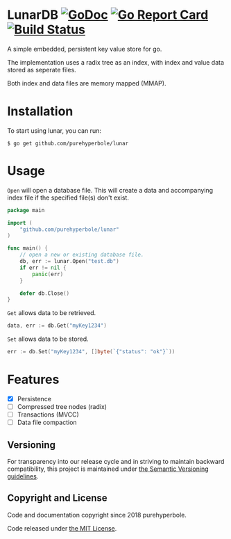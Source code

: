 # LunarDB [![GoDoc](https://godoc.org/github.com/purehyperbole/lunar?status.svg)](https://godoc.org/github.com/purehyperbole/lunar) [![Go Report Card](https://goreportcard.com/badge/github.com/purehyperbole/lunar)](https://goreportcard.com/report/github.com/purehyperbole/lunar) [![Build Status](https://travis-ci.org/purehyperbole/lunar.svg?branch=master)](https://travis-ci.org/purehyperbole/lunar)

A simple embedded, persistent key value store for go.

The implementation uses a radix tree as an index, with index and value data stored as seperate files.

Both index and data files are memory mapped (MMAP).

# Installation

To start using lunar, you can run:

`$ go get github.com/purehyperbole/lunar`

# Usage

`Open` will open a database file. This will create a data and accompanying index file if the specified file(s) don't exist.

```go
package main

import (
    "github.com/purehyperbole/lunar"
)

func main() {
    // open a new or existing database file.
    db, err := lunar.Open("test.db")
    if err != nil {
        panic(err)
    }

    defer db.Close()
}
```

`Get` allows data to be retrieved.

```go
data, err := db.Get("myKey1234")
```

`Set` allows data to be stored.

```go
err := db.Set("myKey1234", []byte(`{"status": "ok"}`))
```

# Features

- [x] Persistence
- [ ] Compressed tree nodes (radix)
- [ ] Transactions (MVCC)
- [ ] Data file compaction

## Versioning

For transparency into our release cycle and in striving to maintain backward
compatibility, this project is maintained under [the Semantic Versioning guidelines](http://semver.org/).

## Copyright and License

Code and documentation copyright since 2018 purehyperbole.

Code released under
[the MIT License](LICENSE).
